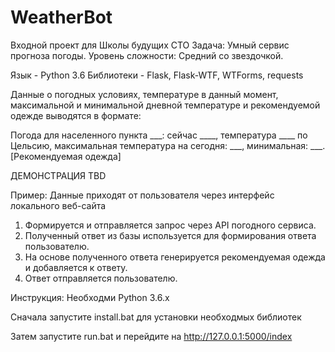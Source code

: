 # WeatherBot
Входной проект для Школы будущих CTO
Задача: Умный сервис прогноза погоды.
Уровень сложности: Средний со звездочкой.



Язык - Python 3.6
Библиотеки - Flask, Flask-WTF, WTForms, requests



Данные о погодных условиях, температуре в данный момент, максимальной и минимальной дневной
температуре и рекомендуемой одежде выводятся в формате:

Погода для населенного пункта ___: сейчас ____, температура ____ по Цельсию,  максимальная температура на сегодня: ___, минимальная: ___.
[Рекомендуемая одежда]



ДЕМОНСТРАЦИЯ
TBD


Пример:
Данные приходят от пользователя через интерфейс локального веб-сайта
1. Формируется и отправляется запрос через API погодного сервиса.
2. Полученный ответ из базы используется для формирования ответа пользователю.
3. На основе полученного ответа генерируется рекомендуемая одежда и добавляется к ответу.
4. Ответ отправляется пользователю.



Инструкция:
Необходми Python 3.6.x

Сначала запустите install.bat для установки необходмых библиотек

Затем запустите run.bat и перейдите на http://127.0.0.1:5000/index